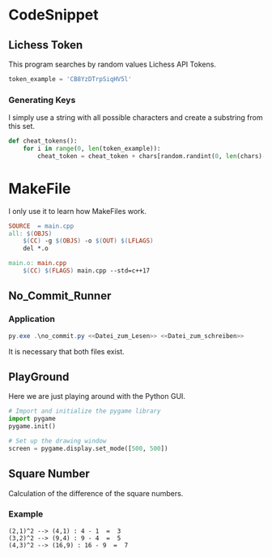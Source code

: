 # CodeSnippet
## Lichess Token 

This program searches by random values Lichess API Tokens.

```python
token_example = 'CB8YzDTrpSiqHV5l'
```
###  Generating Keys
I simply use a string with all possible characters and create a substring from this set.

```python
def cheat_tokens():
    for i in range(0, len(token_example)):
        cheat_token = cheat_token + chars[random.randint(0, len(chars)-1)]

```
# MakeFile
I only use it to learn how MakeFiles work. 


```Makefile
SOURCE	= main.cpp 
all: $(OBJS)
	$(CC) -g $(OBJS) -o $(OUT) $(LFLAGS)
	del *.o

main.o: main.cpp
	$(CC) $(FLAGS) main.cpp --std=c++17
``` 

## No_Commit_Runner

### Application
``` PowerShell
py.exe .\no_commit.py <<Datei_zum_Lesen>> <<Datei_zum_schreiben>>
```
It is necessary that both files exist.


## PlayGround
Here we are just playing around with the Python GUI. 

```Python
# Import and initialize the pygame library
import pygame
pygame.init()

# Set up the drawing window
screen = pygame.display.set_mode([500, 500])
```

## Square Number
Calculation of the difference of the square numbers.

### Example
```Log
(2,1)^2 --> (4,1) : 4 - 1  =  3
(3,2)^2 --> (9,4) : 9 - 4  =  5
(4,3)^2 --> (16,9) : 16 - 9  =  7
```
